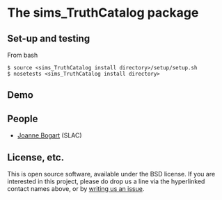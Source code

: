 # The sims_TruthCatalog package

## Set-up and testing
From bash
```
$ source <sims_TruthCatalog install directory>/setup/setup.sh
$ nosetests <sims_TruthCatalog install directory>
```

## Demo

## People
* [Joanne Bogart](https://github.com/DarkEnergyScienceCollaboration/sims_TruthCatalog/issues/new?body=@JoanneBogart) (SLAC)

## License, etc.

This is open source software, available under the BSD license. If you are interested in this project, please do drop us a line via the hyperlinked contact names above, or by [writing us an issue](https://github.com/DarkEnergyScienceCollaboration/sims_TruthCatalog/issues/new).
